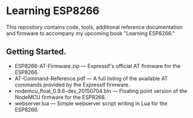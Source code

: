 # Learning ESP8266
 
This repository contains code, tools, additional reference documentation and firmware to accompany my upcoming book "Learning ESP8266."

## Getting Started.

* ESP8266-AT-Firmware.zip — Expressif's official AT firmware for the ESP8266.
* AT-Command-Reference.pdf — A full listing of the available AT commands provided by the Expressif firmware.
* nodemcu_float_0.9.6-dev_20150704.bin — Floating point version of the NodeMCU firmware for the ESP8266.
* webserver.lua — Simple webserver script writing in Lua for the ESP8266.
